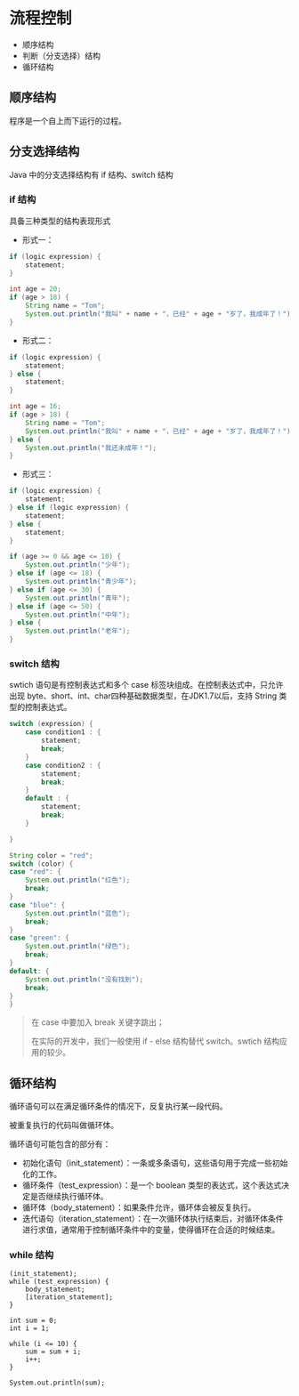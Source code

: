 # 流程控制

* 顺序结构
* 判断（分支选择）结构
* 循环结构

## 顺序结构

程序是一个自上而下运行的过程。

## 分支选择结构

Java 中的分支选择结构有 if 结构、switch 结构

### if 结构

具备三种类型的结构表现形式

* 形式一：

```java
if (logic expression) {
    statement;
}
```

```java
int age = 20;
if (age > 18) {
    String name = "Tom";
    System.out.println("我叫" + name + "，已经" + age + "岁了，我成年了！");
}
```

* 形式二：

```java
if (logic expression) {
    statement;
} else {
    statement;
}
```

```java
int age = 16;
if (age > 18) {
    String name = "Tom";
    System.out.println("我叫" + name + "，已经" + age + "岁了，我成年了！");
} else {
    System.out.println("我还未成年！");
}
```

* 形式三：

```java
if (logic expression) {
    statement;
} else if (logic expression) {
    statement;
} else {
    statement;
}
```

```java
if (age >= 0 && age <= 10) {
    System.out.println("少年");
} else if (age <= 18) {
    System.out.println("青少年");
} else if (age <= 30) {
    System.out.println("青年");
} else if (age <= 50) {
    System.out.println("中年");
} else {
    System.out.println("老年");
}
```

### switch 结构

swtich 语句是有控制表达式和多个 case 标签块组成。在控制表达式中，只允许出现 byte、short、int、char四种基础数据类型，在JDK1.7以后，支持 String 类型的控制表达式。

```java
switch (expression) {
    case condition1 : {
        statement;
        break;
    }
    case condition2 : {
        statement;
        break;
    }
    default : {
        statement;
        break;
    }

}
```

```java
String color = "red";
switch (color) {
case "red": {
    System.out.println("红色");
    break;
}
case "blue": {
    System.out.println("蓝色");
    break;
}
case "green": {
    System.out.println("绿色");
    break;
}
default: {
    System.out.println("没有找到");
    break;
}
}
```

> 在 case 中要加入 break 关键字跳出；
>
> 在实际的开发中，我们一般使用 if - else 结构替代 switch。swtich 结构应用的较少。

## 循环结构

循环语句可以在满足循环条件的情况下，反复执行某一段代码。

被重复执行的代码叫做循环体。

循环语句可能包含的部分有：

* 初始化语句（init\_statement）：一条或多条语句，这些语句用于完成一些初始化的工作。
* 循环条件（test\_expression）：是一个 boolean 类型的表达式，这个表达式决定是否继续执行循环体。
* 循环体（body\_statement）：如果条件允许，循环体会被反复执行。
* 迭代语句（iteration\_statement）：在一次循环体执行结束后，对循环体条件进行求值，通常用于控制循环条件中的变量，使得循环在合适的时候结束。

### while 结构

```
(init_statement);
while (test_expression) {
    body_statement;
    [iteration_statement];
}
```

```
int sum = 0;
int i = 1;

while (i <= 10) {
	sum = sum + i;
	i++;
}

System.out.println(sum);
```



